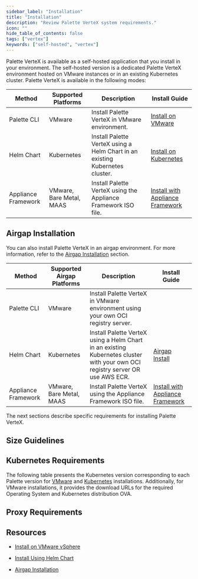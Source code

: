 ```yaml
---
sidebar_label: "Installation"
title: "Installation"
description: "Review Palette VerteX system requirements."
icon: ""
hide_table_of_contents: false
tags: ["vertex"]
keywords: ["self-hosted", "vertex"]
---
```


Palette VerteX is available as a self-hosted application that you install in your environment. The self-hosted version
is a dedicated Palette VerteX environment hosted on VMware instances or in an existing Kubernetes cluster. Palette
VerteX is available in the following modes:

| **Method**          | **Supported Platforms**  | **Description**                                                              | **Install Guide**                                           |
| ------------------- | ------------------------ | ---------------------------------------------------------------------------- | ----------------------------------------------------------- |
| Palette CLI         | VMware                   | Install Palette VerteX in VMware environment.                                | [Install on VMware](./install-on-vmware/install.md)         |
| Helm Chart          | Kubernetes               | Install Palette VerteX using a Helm Chart in an existing Kubernetes cluster. | [Install on Kubernetes](./install-on-kubernetes/install.md) |
| Appliance Framework | VMware, Bare Metal, MAAS | Install Palette VerteX using the Appliance Framework ISO file.               | [Install with Appliance Framework](appliance-framework.md)  |

## Airgap Installation

You can also install Palette VerteX in an airgap environment. For more information, refer to the
[Airgap Installation](./airgap.md) section.

| **Method**          | **Supported Airgap Platforms** | **Description**                                                                                                               | **Install Guide**                                                          |
| ------------------- | ------------------------------ | ----------------------------------------------------------------------------------------------------------------------------- | -------------------------------------------------------------------------- |
| Palette CLI         | VMware                         | Install Palette VerteX in VMware environment using your own OCI registry server.                                              |
| Helm Chart          | Kubernetes                     | Install Palette VerteX using a Helm Chart in an existing Kubernetes cluster with your own OCI registry server OR use AWS ECR. | [Airgap Install](./install-on-kubernetes/airgap-install/airgap-install.md) |
| Appliance Framework | VMware, Bare Metal, MAAS       | Install Palette VerteX using the Appliance Framework ISO file.                                                                | [Install with Appliance Framework](appliance-framework.md)                 |

The next sections describe specific requirements for installing Palette VerteX.

## Size Guidelines

<PartialsComponent category="self-hosted" name="size-guidelines" edition="VerteX" />

## Kubernetes Requirements

<!-- prettier-ignore-start -->

The following table presents the Kubernetes version corresponding to each Palette version for
[VMware](../../vertex/install-palette-vertex/install-on-vmware/install-on-vmware.md) and
[Kubernetes](../../vertex/install-palette-vertex/install-on-kubernetes/install-on-kubernetes.md) installations.
Additionally, for VMware installations, it provides the download URLs for the required Operating System and Kubernetes
distribution OVA.

<!-- prettier-ignore-end -->

<Tabs>
<TabItem label="VMware" value="VMware">

<PartialsComponent category="vertex" name="palette-vmware-kubernetes-versions" />

</TabItem>

<TabItem label="Kubernetes" value="Kubernetes">

<PartialsComponent category="self-hosted-and-vertex" name="palette-kubernetes-versions" />

</TabItem>
</Tabs>

## Proxy Requirements

<PartialsComponent category="self-hosted" name="required-domains" edition="VerteX" />

## Resources

- [Install on VMware vSphere](install-on-vmware/install-on-vmware.md)

- [Install Using Helm Chart](install-on-kubernetes/install-on-kubernetes.md)

- [Airgap Installation](./airgap.md)
